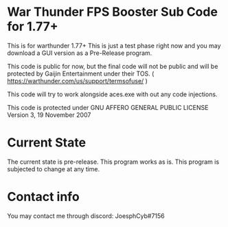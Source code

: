 # War Thunder FPS Booster Sub Code for 1.77+

This is for warthunder 1.77+
This is just a test phase right now and you may
download a GUI version as a Pre-Release program.

This code is public for now, but the final code will
not be public and will be protected by Gaijin Entertainment
under their TOS. ( https://warthunder.com/us/support/termsofuse/ )

This code will try to work alongside aces.exe with out any code injections.

This code is protected under
GNU AFFERO GENERAL PUBLIC LICENSE Version 3, 19 November 2007

# Current State
The current state is pre-release.
This program works as is.
This program is subjected to change at any time.

# Contact info
You may contact me through discord: JoesphCyb#7156